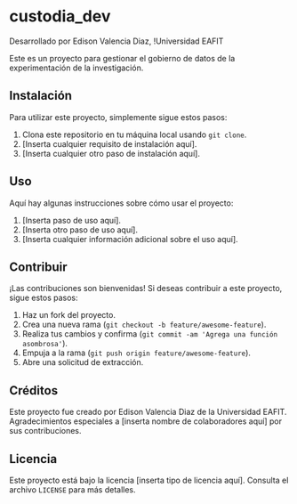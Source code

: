 # custodia_dev

Desarrollado por Edison Valencia Diaz, 
!Universidad EAFIT

Este es un proyecto para gestionar el gobierno de datos de la experimentación de la investigación.

## Instalación

Para utilizar este proyecto, simplemente sigue estos pasos:

1. Clona este repositorio en tu máquina local usando `git clone`.
2. [Inserta cualquier requisito de instalación aquí].
3. [Inserta cualquier otro paso de instalación aquí].

## Uso

Aquí hay algunas instrucciones sobre cómo usar el proyecto:

1. [Inserta paso de uso aquí].
2. [Inserta otro paso de uso aquí].
3. [Inserta cualquier información adicional sobre el uso aquí].

## Contribuir

¡Las contribuciones son bienvenidas! Si deseas contribuir a este proyecto, sigue estos pasos:

1. Haz un fork del proyecto.
2. Crea una nueva rama (`git checkout -b feature/awesome-feature`).
3. Realiza tus cambios y confirma (`git commit -am 'Agrega una función asombrosa'`).
4. Empuja a la rama (`git push origin feature/awesome-feature`).
5. Abre una solicitud de extracción.

## Créditos

Este proyecto fue creado por Edison Valencia Diaz de la Universidad EAFIT. Agradecimientos especiales a [inserta nombre de colaboradores aquí] por sus contribuciones.

## Licencia

Este proyecto está bajo la licencia [inserta tipo de licencia aquí]. Consulta el archivo `LICENSE` para más detalles.
